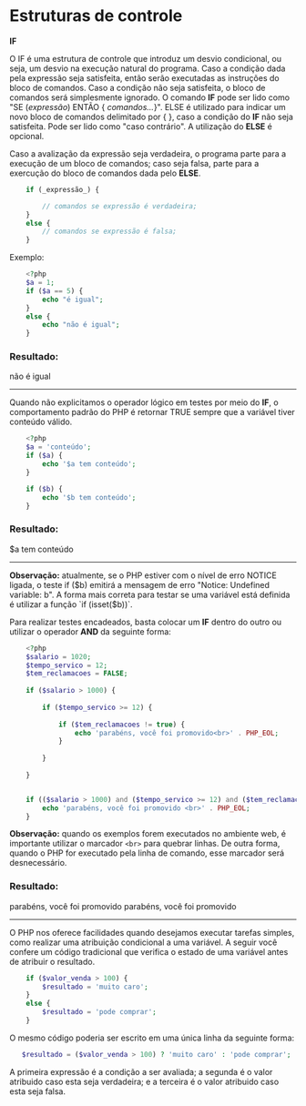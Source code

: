 # Estruturas de controle

**IF**
 
O IF é uma estrutura de controle que introduz um desvio condicional, ou seja, um
desvio na execução natural do programa. Caso a condição dada pela expressão
seja satisfeita, então serão executadas as instruções do bloco de comandos. Caso
a condição não seja satisfeita, o bloco de comandos será simplesmente ignorado.
O comando **IF** pode ser lido como "SE (_expressão_) ENTÃO { _comandos..._}".
ELSE é utilizado para indicar um novo bloco de comandos delimitado por { }, caso
a condição do **IF** não seja satisfeita. Pode ser lido como "caso contrário". 
A utilização do **ELSE** é opcional.

Caso a avalização da expressão seja verdadeira, o programa parte para a execução
de um bloco de comandos; caso seja falsa, parte para a exercução do bloco de
comandos dada pelo **ELSE**.

```php   
    if (_expressão_) {

    	// comandos se expressão é verdadeira;
    }
    else {
    	// comandos se expressão é falsa;
    }
```

Exemplo:

```php    
    <?php
    $a = 1;
    if ($a == 5) {
    	echo "é igual";
    }
    else {
    	echo "não é igual";
    }
```
### Resultado:
  
   não é igual
___

Quando não explicitamos o operador lógico em testes por meio do **IF**, o comportamento
padrão do PHP é retornar TRUE sempre que a variável tiver conteúdo válido.

```php 
    <?php
    $a = 'conteúdo';
    if ($a) {
        echo '$a tem conteúdo';
    }

    if ($b) {
        echo '$b tem conteúdo';
    }
```  

### Resultado:
$a tem conteúdo
___

**Observação:** atualmente, se o PHP estiver com o nível de erro NOTICE ligada,
o teste if ($b) emitirá a mensagem de erro "Notice: Undefined variable: b".
A forma mais correta para testar se uma variável está definida é utilizar
a função `if (isset($b))`.

Para realizar testes encadeados, basta colocar um **IF** dentro do outro 
ou utilizar o operador **AND** da seguinte forma:

```php
    <?php 
    $salario = 1020;
    $tempo_servico = 12;
    $tem_reclamacoes = FALSE;
    
    if ($salario > 1000) {
   	    
   	    if ($tempo_servico >= 12) {
   	    	
   	    	if ($tem_reclamacoes != true) {
   	    		echo 'parabéns, você foi promovido<br>' . PHP_EOL;
   	    	}
   	   
   	    }
    
    }


    if (($salario > 1000) and ($tempo_servico >= 12) and ($tem_reclamacoes != true)) {
	    echo 'parabéns, você foi promovido <br>' . PHP_EOL;
    }    
```

**Observação:** quando os exemplos forem executados no ambiente web, é
importante utilizar o marcador `<br>` para quebrar linhas. De outra forma,
quando o PHP for executado pela linha de comando, esse marcador será 
desnecessário.

### Resultado: 

parabéns, você foi promovido
parabéns, você foi promovido
___

O PHP nos oferece facilidades quando desejamos executar tarefas simples, 
como realizar uma atribuição condicional a uma variável. A seguir você confere
um código tradicional que verifica o estado de uma variável antes de atribuir
o resultado.

```php
    if ($valor_venda > 100) {
   	    $resultado = 'muito caro';
    } 
    else {
    	$resultado = 'pode comprar';
    }
```

O mesmo código poderia ser escrito em uma única linha da seguinte forma:

```php
   $resultado = ($valor_venda > 100) ? 'muito caro' : 'pode comprar';
```   
A primeira expressão é a condição a ser avaliada; a segunda é o valor atribuido
caso esta seja verdadeira; e a terceira é o valor atribuido caso esta seja falsa. 
